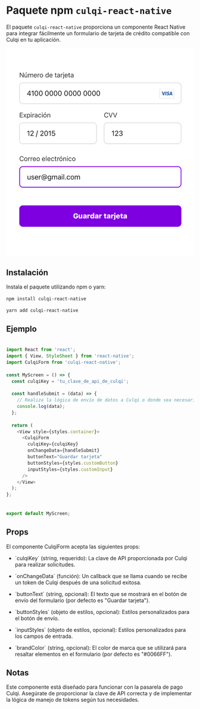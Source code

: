 # Paquete npm `culqi-react-native`

El paquete `culqi-react-native` proporciona un componente React Native para integrar fácilmente un formulario de tarjeta de crédito compatible con Culqi en tu aplicación.

![Credit card Form](./image.png)

## Instalación

Instala el paquete utilizando npm o yarn:

``npm install culqi-react-native``

``yarn add culqi-react-native``


## Ejemplo

```javascript

import React from 'react';
import { View, StyleSheet } from 'react-native';
import CulqiForm from 'culqi-react-native';

const MyScreen = () => {
  const culqiKey = 'tu_clave_de_api_de_culqi';

  const handleSubmit = (data) => {
    // Realiza la lógica de envío de datos a Culqi o donde sea necesario
    console.log(data);
  };

  return (
    <View style={styles.container}>
      <CulqiForm
        culqiKey={culqiKey}
        onChangeData={handleSubmit}
        buttonText="Guardar tarjeta"
        buttonStyles={styles.customButton}
        inputStyles={styles.customInput}
      />
    </View>
  );
};


export default MyScreen;
```

## Props
El componente CulqiForm acepta las siguientes props:

- ´culqiKey´ (string, requerido): La clave de API proporcionada por Culqi para realizar solicitudes.

- ´onChangeData´ (función): Un callback que se llama cuando se recibe un token de Culqi después de una solicitud exitosa.

- ´buttonText´ (string, opcional): El texto que se mostrará en el botón de envío del formulario (por defecto es "Guardar tarjeta").

- ´buttonStyles´ (objeto de estilos, opcional): Estilos personalizados para el botón de envío.

- ´inputStyles´ (objeto de estilos, opcional): Estilos personalizados para los campos de entrada.

- ´brandColor´ (string, opcional): El color de marca que se utilizará para resaltar elementos en el formulario (por defecto es "#0066FF").


## Notas
Este componente está diseñado para funcionar con la pasarela de pago Culqi. Asegúrate de proporcionar la clave de API correcta y de implementar la lógica de manejo de tokens según tus necesidades.
